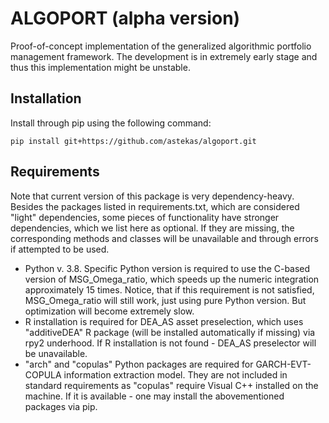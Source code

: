 # ALGOPORT (alpha version)
Proof-of-concept implementation of the generalized algorithmic portfolio management framework. The development is in extremely early stage and thus this implementation might be unstable. 

## Installation
Install through pip using the following command:
```
pip install git+https://github.com/astekas/algoport.git
```

## Requirements 
Note that current version of this package is very dependency-heavy. 
Besides the packages listed in requirements.txt, which are considered "light" dependencies, 
some pieces of functionality have stronger dependencies, which we list here as optional. If they are missing, the corresponding methods and classes will be unavailable and through errors if attempted to be used.
- Python v. 3.8. Specific Python version is required to use the C-based version of MSG_Omega_ratio, which speeds up the numeric integration approximately 15 times. Notice, that if this requirement is not satisfied, MSG_Omega_ratio will still work, just using pure Python version. But optimization will become extremely slow. 
- R installation is required for DEA_AS asset preselection, which uses "additiveDEA" R package (will be installed automatically if missing) via rpy2 underhood. If R installation is not found - DEA_AS preselector will be unavailable. 
- "arch" and "copulas" Python packages are required for GARCH-EVT-COPULA information extraction model. They are not included in standard requirements as "copulas" require Visual C++ installed on the machine. If it is available - one may install the abovementioned packages via pip. 
